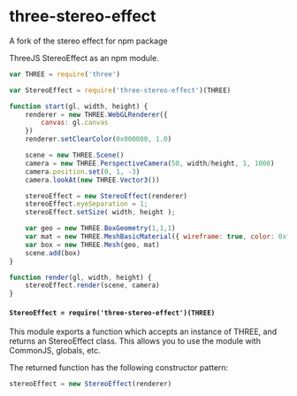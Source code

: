# three-stereo-effect
A fork of the stereo effect for npm package

ThreeJS StereoEffect as an npm module. 

```js
var THREE = require('three')

var StereoEffect = require('three-stereo-effect')(THREE)

function start(gl, width, height) {
    renderer = new THREE.WebGLRenderer({
        canvas: gl.canvas
    })
    renderer.setClearColor(0x000000, 1.0)

    scene = new THREE.Scene()
    camera = new THREE.PerspectiveCamera(50, width/height, 1, 1000)
    camera.position.set(0, 1, -3)
    camera.lookAt(new THREE.Vector3())

    stereoEffect = new StereoEffect(renderer)
    stereoEffect.eyeSeparation = 1;
    stereoEffect.setSize( width, height );

    var geo = new THREE.BoxGeometry(1,1,1)
    var mat = new THREE.MeshBasicMaterial({ wireframe: true, color: 0xffffff })
    var box = new THREE.Mesh(geo, mat)
    scene.add(box)
}

function render(gl, width, height) {
    stereoEffect.render(scene, camera)
}
```


#### `StereoEffect = require('three-stereo-effect')(THREE)`

This module exports a function which accepts an instance of THREE, and returns an StereoEffect class. This allows you to use the module with CommonJS, globals, etc.


The returned function has the following constructor pattern:

```js
stereoEffect = new StereoEffect(renderer)
```
